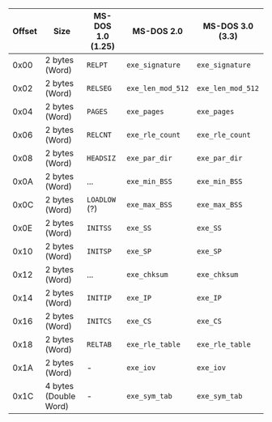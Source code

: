 | Offset | Size | MS-DOS 1.0 (1.25) | MS-DOS 2.0 | MS-DOS 3.0 (3.3) |
| - | - | - | - | - |
| 0x00 | 2 bytes (Word) | `RELPT` | `exe_signature` | `exe_signature` |
| 0x02 | 2 bytes (Word) | `RELSEG` | `exe_len_mod_512` | `exe_len_mod_512` |
| 0x04 | 2 bytes (Word) | `PAGES` | `exe_pages` | `exe_pages` |
| 0x06 | 2 bytes (Word) | `RELCNT` | `exe_rle_count` | `exe_rle_count` |
| 0x08 | 2 bytes (Word) | `HEADSIZ` | `exe_par_dir` | `exe_par_dir` |
| 0x0A | 2 bytes (Word) | ... | `exe_min_BSS` | `exe_min_BSS` |
| 0x0C | 2 bytes (Word) | `LOADLOW` (?) | `exe_max_BSS` | `exe_max_BSS` |
| 0x0E | 2 bytes (Word) | `INITSS` | `exe_SS` | `exe_SS` |
| 0x10 | 2 bytes (Word) | `INITSP` | `exe_SP` | `exe_SP` |
| 0x12 | 2 bytes (Word) | ... | `exe_chksum` | `exe_chksum` |
| 0x14 | 2 bytes (Word) | `INITIP` | `exe_IP` | `exe_IP` |
| 0x16 | 2 bytes (Word) | `INITCS` | `exe_CS` | `exe_CS` |
| 0x18 | 2 bytes (Word) | `RELTAB` | `exe_rle_table` | `exe_rle_table` |
| 0x1A | 2 bytes (Word) | - | `exe_iov` | `exe_iov` |
| 0x1C | 4 bytes (Double Word) | - | `exe_sym_tab` | `exe_sym_tab` |
